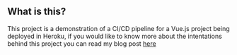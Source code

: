 ## What is this?

This project is a demonstration of a CI/CD pipeline for a Vue.js project being deployed in Heroku, if you would like to know more about the intentations behind this project you can read my blog post [here](https://medium.freecodecamp.org/a-first-look-at-github-actions-with-heroku-a6b4239d556)




